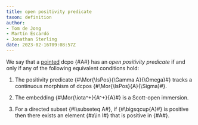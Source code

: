 ```yaml
---
title: open positivity predicate
taxon: definition
author:
- Tom de Jong
- Martín Escardó
- Jonathan Sterling
date: 2023-02-16T09:08:57Z
---
```


We say that a [pointed](jms-001S) dcpo {#A#} has an *open positivity predicate* if and only if any of the following equivalent conditions hold:

1. The positivity predicate {#\Mor{\IsPos}{\Gamma A}{\Omega}#} tracks a continuous morphism of dcpos {#\Mor{\IsPos}{A}{\Sigma}#}.

2. The embedding {#\Mor{\iota^+}{A^+}{A}#} is a Scott-open immersion.

3. For a directed subset {#I\subseteq A#}, if {#\bigsqcup{A}#} is positive then there exists an element {#a\in I#} that is positive in {#A#}.
